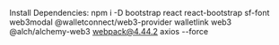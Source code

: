 Install Dependencies:
npm i -D bootstrap react react-bootstrap sf-font web3modal @walletconnect/web3-provider walletlink web3 @alch/alchemy-web3 webpack@4.44.2 axios --force
